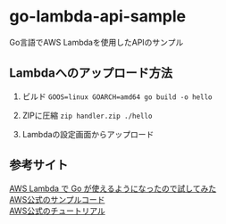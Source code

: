 # go-lambda-api-sample
Go言語でAWS Lambdaを使用したAPIのサンプル

## Lambdaへのアップロード方法
1. ビルド
`GOOS=linux GOARCH=amd64 go build -o hello`

1. ZIPに圧縮
`zip handler.zip ./hello`

1. Lambdaの設定画面からアップロード

## 参考サイト
[AWS Lambda で Go が使えるようになったので試してみた](https://dev.classmethod.jp/cloud/aws/aws-lambda-supports-go/)  
[AWS公式のサンプルコード](https://docs.aws.amazon.com/ja_jp/lambda/latest/dg/with-on-demand-https-create-package.html#with-apigateway-example-deployment-pkg-go)  
[AWS公式のチュートリアル](https://docs.aws.amazon.com/ja_jp/lambda/latest/dg/with-on-demand-https-example.html)  